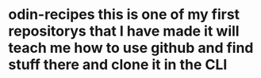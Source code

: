 # odin-recipes this is one of my first repositorys that I have made it will teach me how to use github and find stuff there and clone it in the CLI
